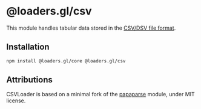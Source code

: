 # @loaders.gl/csv

This module handles tabular data stored in the [CSV/DSV file format](https://en.wikipedia.org/wiki/Comma-separated_values).

## Installation

```bash
npm install @loaders.gl/core @loaders.gl/csv
```

## Attributions

CSVLoader is based on a minimal fork of the [papaparse](https://github.com/mholt/PapaParse) module, under MIT license.
